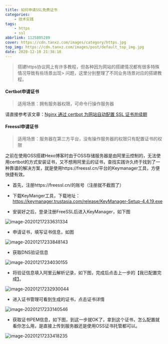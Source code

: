 ```yaml
---
title: 如何申请SSL免费证书
categories: 
  	- 技术实践
tags:
	- https
	- ssl
abbrlink: 1125805289
cover: https://cdn.tanxz.com/images/category/https.jpg
top_img: https://cdn.tanxz.com/images/post/default_top_img.jpg
date: 2020-12-10 21:38:18
---
```


> 搭建https协议网上有许多教程，但各种因为网站的搭建情况都有很多特殊情况导致有些场景出现>  问题，这里分别整理了不同业务场景对应的搭建教程。

<!-- more -->

#### Certbot申请证书

> 适用场景：拥有服务器权限，可命令行操作服务器

请直接参考该文章：[Nginx 通过 certbot 为网站自动配置 SSL 证书并续期](https://blog.51cto.com/wzlinux/2385116)

#### Freessl申请证书
> 适用场景：服务器在第三方平台，没有操作服务器的权限只有配置证书的权限

之前在使用OSS搭建Hexo博客时由于OSS存储服务器是由阿里云控制的，无法使用certbot的方式安装证书，又不想用阿里云的证书，查找实践许久终于找到了一种靠谱的解决方案，就是使用https://freessl.cn/平台的Keymanager工具，方便快捷有效。

- 首先，注册https://freessl.cn/的账号（注册就不截图了）

- 下载KeyManger工具，下载地址：https://keymanager.trustasia.com/release/KeyManager-Setup-4.4.19.exe

- 安装好之后，登录注册FreeSSL后进入KeyManager，如下图

![image-20201217233631334](../../img/image-20201217233631334.png)

- 申请证书，填写证书信息，如图

![image-20201217233848143](../../img/image-20201217233848143.png)

- 获取DNS验证信息

![image-20201217234030155](../../img/image-20201217234030155.png)

- 将验证信息填入阿里云解析记录，如下图，完成后点击上一步的【我已配置完成】。

![image-20201217232930044](../../img/image-20201217232930044.png)

- 进入证书管理可看到生成的证书，点击证书详情

![image-20201217233140546](../../img/image-20201217233140546.png)

- 获取证书PEM信息，如下图，到这一步就OK了，拿到这个证书，怎么配置就看你怎么用，是直接上传到服务器还是使用OSS证书托管都可以。

![image-20201217233418235](../../img/image-20201217233418235.png)